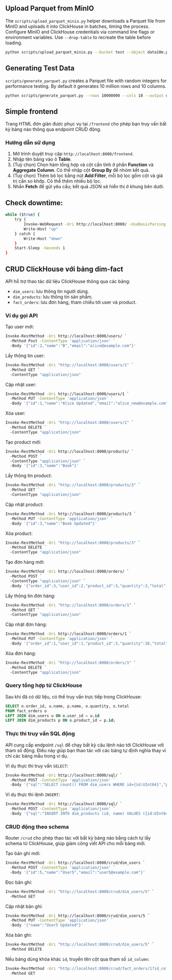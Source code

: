 ## Upload Parquet from MinIO

The `scripts/upload_parquet_minio.py` helper downloads a Parquet file from MinIO and uploads it into ClickHouse in batches, timing the process. Configure MinIO and ClickHouse credentials via command line flags or environment variables. Use `--drop-table` to recreate the table before loading.

```bash
python scripts/upload_parquet_minio.py --bucket test --object data10m.parquet --table parquet_data  --batch-size 200000 --drop-table --ch-user admin  --ch-password password
```

## Generating Test Data

`scripts/generate_parquet.py` creates a Parquet file with random integers for performance testing. By default it generates 10 million rows and 10 columns.

```bash
python scripts/generate_parquet.py --rows 10000000 --cols 10 --output data10m.parquet
```

## Simple frontend

Trang HTML đơn giản được phục vụ tại `/frontend` cho phép bạn truy vấn bất kỳ
bảng nào thông qua endpoint CRUD động.

### Hướng dẫn sử dụng
1. Mở trình duyệt truy cập `http://localhost:8000/frontend`.
2. Nhập tên bảng vào ô **Table**.
3. (Tuỳ chọn) Chọn hàm tổng hợp và cột cần tính ở phần **Function** và
   **Aggregate Column**. Có thể nhập cột **Group By** để nhóm kết quả.
4. (Tuỳ chọn) Thêm bộ lọc bằng nút **Add Filter**, mỗi bộ lọc gồm cột và giá trị
   cần so khớp. Có thể thêm nhiều bộ lọc.
5. Nhấn **Fetch** để gửi yêu cầu; kết quả JSON sẽ hiển thị ở khung bên dưới.

## Check downtime: 
```bash
while ($true) {
    try {
        Invoke-WebRequest -Uri http://localhost:8000/ -UseBasicParsing -ErrorAction Stop > $null
        Write-Host "up"
    } catch {
        Write-Host "down"
    }
    Start-Sleep -Seconds 1
}
```

## CRUD ClickHouse với bảng dim-fact

API hỗ trợ thao tác dữ liệu ClickHouse thông qua các bảng:

- `dim_users`: lưu thông tin người dùng.
- `dim_products`: lưu thông tin sản phẩm.
- `fact_orders`: lưu đơn hàng, tham chiếu tới user và product.

### Ví dụ gọi API

Tạo user mới:
```bash
Invoke-RestMethod -Uri http://localhost:8000/users/ `
  -Method Post -ContentType 'application/json' `
  -Body '{"id":2,"name":"B","email":"alice@example.com"}'
```
Lấy thông tin user:
```bash
Invoke-RestMethod -Uri "http://localhost:8000/users/1" `
  -Method GET `
  -ContentType "application/json"
```
Cập nhật user:
```bash
Invoke-RestMethod -Uri http://localhost:8000/users/1 `
  -Method PUT -ContentType 'application/json' `
  -Body '{"id":1,"name":"Alice Updated","email":"alice_new@example.com"}'
```
Xóa user:
```bash
Invoke-RestMethod -Uri "http://localhost:8000/users/1" `
  -Method DELETE `
  -ContentType "application/json"
```
Tạo product mới:
```bash
Invoke-RestMethod -Uri http://localhost:8000/products/ `
  -Method POST `
  -ContentType "application/json" `
  -Body '{"id":3,"name":"Book"}'
```
Lấy thông tin product:
```bash
Invoke-RestMethod -Uri "http://localhost:8000/products/3" `
  -Method GET `
  -ContentType "application/json"
```
Cập nhật product:
```bash
Invoke-RestMethod -Uri http://localhost:8000/products/3 `
  -Method PUT -ContentType 'application/json' `
  -Body '{"id":3,"name":"Book Updated"}'
```
Xóa product:
```bash
Invoke-RestMethod -Uri "http://localhost:8000/products/3" `
  -Method DELETE `
  -ContentType "application/json"
```
Tạo đơn hàng mới:
```bash
Invoke-RestMethod -Uri http://localhost:8000/orders/ `
  -Method POST `
  -ContentType "application/json" `
  -Body '{"order_id":3,"user_id":2,"product_id":3,"quantity":3,"total":80}'
```
Lấy thông tin đơn hàng:
```bash
Invoke-RestMethod -Uri "http://localhost:8000/orders/1" `
  -Method GET `
  -ContentType "application/json"
```
Cập nhật đơn hàng:
```bash
Invoke-RestMethod -Uri http://localhost:8000/orders/1 `
  -Method PUT -ContentType 'application/json' `
  -Body '{"order_id":1,"user_id":1,"product_id":3,"quantity":10,"total":80}'
```
Xóa đơn hàng:
```bash
Invoke-RestMethod -Uri "http://localhost:8000/orders/1" `
  -Method DELETE `
  -ContentType "application/json"
```
### Query tổng hợp từ ClickHouse

Sau khi đã có dữ liệu, có thể truy vấn trực tiếp trong ClickHouse:

```sql
SELECT o.order_id, u.name, p.name, o.quantity, o.total
FROM fact_orders o
LEFT JOIN dim_users u ON o.user_id = u.id
LEFT JOIN dim_products p ON o.product_id = p.id;
```

### Thực thi truy vấn SQL động

API cung cấp endpoint `/sql` để chạy bất kỳ câu lệnh nào tới ClickHouse với
tham số động.  Điều này giúp bạn thao tác với các bảng tự định nghĩa thay vì
chỉ các bảng mẫu trong ví dụ.

Ví dụ thực thi truy vấn `SELECT`:

```bash
Invoke-RestMethod -Uri http://localhost:8000/sql/ `
  -Method POST -ContentType 'application/json' `
  -Body '{"sql":"SELECT count() FROM dim_users WHERE id={id:UInt64}","params":{"id":1},"is_select":true}'
```

Ví dụ thực thi lệnh `INSERT`:

```bash
Invoke-RestMethod -Uri http://localhost:8000/sql/ `
  -Method POST -ContentType 'application/json' `
  -Body '{"sql":"INSERT INTO dim_products (id, name) VALUES ({id:UInt64}, {name:String})","params":{"id":10,"name":"Pen"}}'
```

### CRUD động theo schema

Router `/crud` cho phép thao tác với bất kỳ bảng nào bằng cách tự lấy schema từ
ClickHouse, giúp giảm công viết API cho mỗi bảng mới.

Tạo bản ghi mới:

```bash
Invoke-RestMethod -Uri http://localhost:8000/crud/dim_users `
  -Method POST -ContentType 'application/json' `
  -Body '{"id":5,"name":"User5","email":"user5@example.com"}'
```

Đọc bản ghi:

```bash
Invoke-RestMethod -Uri "http://localhost:8000/crud/dim_users/5" `
  -Method GET
```

Cập nhật bản ghi:

```bash
Invoke-RestMethod -Uri http://localhost:8000/crud/dim_users/5 `
  -Method PUT -ContentType 'application/json' `
  -Body '{"name":"User5 Updated"}'
```

Xóa bản ghi:

```bash
Invoke-RestMethod -Uri "http://localhost:8000/crud/dim_users/5" `
  -Method DELETE
```

Nếu bảng dùng khóa khác `id`, truyền tên cột qua tham số `id_column`:

```bash
Invoke-RestMethod -Uri "http://localhost:8000/crud/fact_orders/1?id_column=order_id" `
  -Method GET
```

